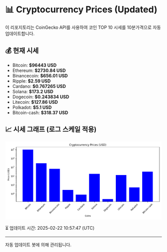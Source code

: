
# 📊 Cryptocurrency Prices (Updated)

이 리포지토리는 CoinGecko API를 사용하여 코인 TOP 10 시세를 10분가격으로 자동 업데이트합니다.

## 💰 현재 시세
- Bitcoin: **$96443 USD**
- Ethereum: **$2730.84 USD**
- Binancecoin: **$656.01 USD**
- Ripple: **$2.59 USD**
- Cardano: **$0.767265 USD**
- Solana: **$173.2 USD**
- Dogecoin: **$0.243834 USD**
- Litecoin: **$127.86 USD**
- Polkadot: **$5.1 USD**
- Bitcoin-cash: **$318.37 USD**

## 📈 시세 그래프 (로그 스케일 적용)
![Crypto Prices](crypto_prices.png)

⏳ 업데이트 시간: 2025-02-22 10:57:47 (UTC)

---
자동 업데이트 봇에 의해 관리됩니다.
